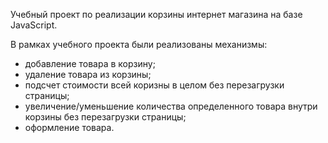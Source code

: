 Учебный проект по реализации корзины интернет магазина на базе JavaScript.

В рамках учебного проекта были реализованы механизмы:
- добавление товара в корзину;
- удаление товара из корзины;
- подсчет стоимости всей коризны в целом без перезагрузки страницы;
- увеличение/уменьшение количества определенного товара внутри корзины без перезагрузки страницы;
- оформление товара.
